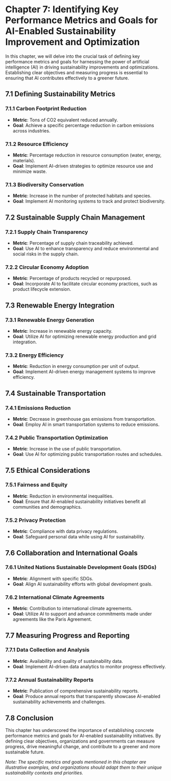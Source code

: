 Chapter 7: Identifying Key Performance Metrics and Goals for AI-Enabled Sustainability Improvement and Optimization
===================================================================================================================

In this chapter, we will delve into the crucial task of defining key performance metrics and goals for harnessing the power of artificial intelligence (AI) in driving sustainability improvements and optimizations. Establishing clear objectives and measuring progress is essential to ensuring that AI contributes effectively to a greener future.

7.1 Defining Sustainability Metrics
-----------------------------------

### 7.1.1 Carbon Footprint Reduction

* **Metric**: Tons of CO2 equivalent reduced annually.
* **Goal**: Achieve a specific percentage reduction in carbon emissions across industries.

### 7.1.2 Resource Efficiency

* **Metric**: Percentage reduction in resource consumption (water, energy, materials).
* **Goal**: Implement AI-driven strategies to optimize resource use and minimize waste.

### 7.1.3 Biodiversity Conservation

* **Metric**: Increase in the number of protected habitats and species.
* **Goal**: Implement AI monitoring systems to track and protect biodiversity.

7.2 Sustainable Supply Chain Management
---------------------------------------

### 7.2.1 Supply Chain Transparency

* **Metric**: Percentage of supply chain traceability achieved.
* **Goal**: Use AI to enhance transparency and reduce environmental and social risks in the supply chain.

### 7.2.2 Circular Economy Adoption

* **Metric**: Percentage of products recycled or repurposed.
* **Goal**: Incorporate AI to facilitate circular economy practices, such as product lifecycle extension.

7.3 Renewable Energy Integration
--------------------------------

### 7.3.1 Renewable Energy Generation

* **Metric**: Increase in renewable energy capacity.
* **Goal**: Utilize AI for optimizing renewable energy production and grid integration.

### 7.3.2 Energy Efficiency

* **Metric**: Reduction in energy consumption per unit of output.
* **Goal**: Implement AI-driven energy management systems to improve efficiency.

7.4 Sustainable Transportation
------------------------------

### 7.4.1 Emissions Reduction

* **Metric**: Decrease in greenhouse gas emissions from transportation.
* **Goal**: Employ AI in smart transportation systems to reduce emissions.

### 7.4.2 Public Transportation Optimization

* **Metric**: Increase in the use of public transportation.
* **Goal**: Use AI for optimizing public transportation routes and schedules.

7.5 Ethical Considerations
--------------------------

### 7.5.1 Fairness and Equity

* **Metric**: Reduction in environmental inequalities.
* **Goal**: Ensure that AI-enabled sustainability initiatives benefit all communities and demographics.

### 7.5.2 Privacy Protection

* **Metric**: Compliance with data privacy regulations.
* **Goal**: Safeguard personal data while using AI for sustainability.

7.6 Collaboration and International Goals
-----------------------------------------

### 7.6.1 United Nations Sustainable Development Goals (SDGs)

* **Metric**: Alignment with specific SDGs.
* **Goal**: Align AI sustainability efforts with global development goals.

### 7.6.2 International Climate Agreements

* **Metric**: Contribution to international climate agreements.
* **Goal**: Utilize AI to support and advance commitments made under agreements like the Paris Agreement.

7.7 Measuring Progress and Reporting
------------------------------------

### 7.7.1 Data Collection and Analysis

* **Metric**: Availability and quality of sustainability data.
* **Goal**: Implement AI-driven data analytics to monitor progress effectively.

### 7.7.2 Annual Sustainability Reports

* **Metric**: Publication of comprehensive sustainability reports.
* **Goal**: Produce annual reports that transparently showcase AI-enabled sustainability achievements and challenges.

7.8 Conclusion
--------------

This chapter has underscored the importance of establishing concrete performance metrics and goals for AI-enabled sustainability initiatives. By defining clear objectives, organizations and governments can measure progress, drive meaningful change, and contribute to a greener and more sustainable future.

*Note: The specific metrics and goals mentioned in this chapter are illustrative examples, and organizations should adapt them to their unique sustainability contexts and priorities.*
